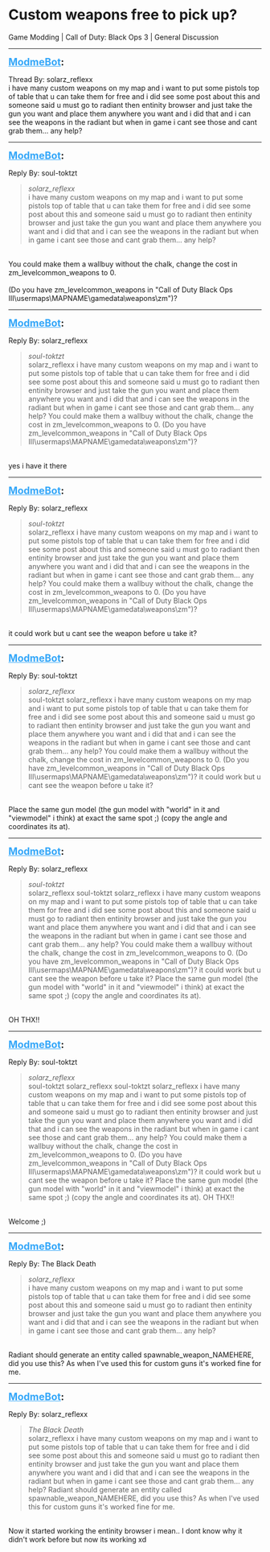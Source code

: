 # Custom weapons free to pick up?
Game Modding | Call of Duty: Black Ops 3 | General Discussion

---
<strong style="font-size: 1.4em;"><span style="text-decoration: underline;text-decoration-color: #34a7f9;"><span style="color:#34a7f9;">ModmeBot</span></span>:</strong>

<p>Thread By: solarz_reflexx<br />i have many custom weapons on my map and i want to put some pistols top of table that u can take them for free and i did see some post about this and someone said u must go to radiant then entinity browser and just take the gun you want and place them anywhere you want and i did that and i can see the weapons in the radiant but when in game i cant see those and cant grab them... any help?</p>

---
<strong style="font-size: 1.4em;"><span style="text-decoration: underline;text-decoration-color: #34a7f9;"><span style="color:#34a7f9;">ModmeBot</span></span>:</strong>

<p>Reply By: soul-toktzt<br /><blockquote><em>solarz_reflexx</em><br />i have many custom weapons on my map and i want to put some pistols top of table that u can take them for free and i did see some post about this and someone said u must go to radiant then entinity browser and just take the gun you want and place them anywhere you want and i did that and i can see the weapons in the radiant but when in game i cant see those and cant grab them... any help?</blockquote><br /> You could make them a wallbuy without the chalk, change the cost in zm_levelcommon_weapons to 0.<br /> <br />(Do you have zm_levelcommon_weapons in &quot;Call of Duty Black Ops III\usermaps\MAPNAME\gamedata\weapons\zm&quot;)?</p>

---
<strong style="font-size: 1.4em;"><span style="text-decoration: underline;text-decoration-color: #34a7f9;"><span style="color:#34a7f9;">ModmeBot</span></span>:</strong>

<p>Reply By: solarz_reflexx<br /><blockquote><em>soul-toktzt</em><br />solarz_reflexx i have many custom weapons on my map and i want to put some pistols top of table that u can take them for free and i did see some post about this and someone said u must go to radiant then entinity browser and just take the gun you want and place them anywhere you want and i did that and i can see the weapons in the radiant but when in game i cant see those and cant grab them... any help?  You could make them a wallbuy without the chalk, change the cost in zm_levelcommon_weapons to 0.   (Do you have zm_levelcommon_weapons in &quot;Call of Duty Black Ops III\usermaps\MAPNAME\gamedata\weapons\zm&quot;)?</blockquote><br /> yes i have it there</p>

---
<strong style="font-size: 1.4em;"><span style="text-decoration: underline;text-decoration-color: #34a7f9;"><span style="color:#34a7f9;">ModmeBot</span></span>:</strong>

<p>Reply By: solarz_reflexx<br /><blockquote><em>soul-toktzt</em><br />solarz_reflexx i have many custom weapons on my map and i want to put some pistols top of table that u can take them for free and i did see some post about this and someone said u must go to radiant then entinity browser and just take the gun you want and place them anywhere you want and i did that and i can see the weapons in the radiant but when in game i cant see those and cant grab them... any help?  You could make them a wallbuy without the chalk, change the cost in zm_levelcommon_weapons to 0.   (Do you have zm_levelcommon_weapons in &quot;Call of Duty Black Ops III\usermaps\MAPNAME\gamedata\weapons\zm&quot;)?</blockquote><br /> it could work but u cant see the weapon before u take it?</p>

---
<strong style="font-size: 1.4em;"><span style="text-decoration: underline;text-decoration-color: #34a7f9;"><span style="color:#34a7f9;">ModmeBot</span></span>:</strong>

<p>Reply By: soul-toktzt<br /><blockquote><em>solarz_reflexx</em><br />soul-toktzt solarz_reflexx i have many custom weapons on my map and i want to put some pistols top of table that u can take them for free and i did see some post about this and someone said u must go to radiant then entinity browser and just take the gun you want and place them anywhere you want and i did that and i can see the weapons in the radiant but when in game i cant see those and cant grab them... any help?  You could make them a wallbuy without the chalk, change the cost in zm_levelcommon_weapons to 0.   (Do you have zm_levelcommon_weapons in &quot;Call of Duty Black Ops III\usermaps\MAPNAME\gamedata\weapons\zm&quot;)?  it could work but u cant see the weapon before u take it?</blockquote><br /> Place the same gun model (the gun model with &quot;world&quot; in it and &quot;viewmodel&quot; i think) at exact the same spot ;) (copy the angle and coordinates its at).</p>

---
<strong style="font-size: 1.4em;"><span style="text-decoration: underline;text-decoration-color: #34a7f9;"><span style="color:#34a7f9;">ModmeBot</span></span>:</strong>

<p>Reply By: solarz_reflexx<br /><blockquote><em>soul-toktzt</em><br />solarz_reflexx soul-toktzt solarz_reflexx i have many custom weapons on my map and i want to put some pistols top of table that u can take them for free and i did see some post about this and someone said u must go to radiant then entinity browser and just take the gun you want and place them anywhere you want and i did that and i can see the weapons in the radiant but when in game i cant see those and cant grab them... any help?  You could make them a wallbuy without the chalk, change the cost in zm_levelcommon_weapons to 0.   (Do you have zm_levelcommon_weapons in &quot;Call of Duty Black Ops III\usermaps\MAPNAME\gamedata\weapons\zm&quot;)?  it could work but u cant see the weapon before u take it?  Place the same gun model (the gun model with &quot;world&quot; in it and &quot;viewmodel&quot; i think) at exact the same spot ;) (copy the angle and coordinates its at).</blockquote><br /> OH THX!!</p>

---
<strong style="font-size: 1.4em;"><span style="text-decoration: underline;text-decoration-color: #34a7f9;"><span style="color:#34a7f9;">ModmeBot</span></span>:</strong>

<p>Reply By: soul-toktzt<br /><blockquote><em>solarz_reflexx</em><br />soul-toktzt solarz_reflexx soul-toktzt solarz_reflexx i have many custom weapons on my map and i want to put some pistols top of table that u can take them for free and i did see some post about this and someone said u must go to radiant then entinity browser and just take the gun you want and place them anywhere you want and i did that and i can see the weapons in the radiant but when in game i cant see those and cant grab them... any help?  You could make them a wallbuy without the chalk, change the cost in zm_levelcommon_weapons to 0.   (Do you have zm_levelcommon_weapons in &quot;Call of Duty Black Ops III\usermaps\MAPNAME\gamedata\weapons\zm&quot;)?  it could work but u cant see the weapon before u take it?  Place the same gun model (the gun model with &quot;world&quot; in it and &quot;viewmodel&quot; i think) at exact the same spot ;) (copy the angle and coordinates its at).  OH THX!!</blockquote><br /> Welcome ;)</p>

---
<strong style="font-size: 1.4em;"><span style="text-decoration: underline;text-decoration-color: #34a7f9;"><span style="color:#34a7f9;">ModmeBot</span></span>:</strong>

<p>Reply By: The Black Death<br /><blockquote><em>solarz_reflexx</em><br />i have many custom weapons on my map and i want to put some pistols top of table that u can take them for free and i did see some post about this and someone said u must go to radiant then entinity browser and just take the gun you want and place them anywhere you want and i did that and i can see the weapons in the radiant but when in game i cant see those and cant grab them... any help?</blockquote><br /> Radiant should generate an entity called spawnable_weapon_NAMEHERE, did you use this? As when I&#39;ve used this for custom guns it&#39;s worked fine for me.</p>

---
<strong style="font-size: 1.4em;"><span style="text-decoration: underline;text-decoration-color: #34a7f9;"><span style="color:#34a7f9;">ModmeBot</span></span>:</strong>

<p>Reply By: solarz_reflexx<br /><blockquote><em>The Black Death</em><br />solarz_reflexx i have many custom weapons on my map and i want to put some pistols top of table that u can take them for free and i did see some post about this and someone said u must go to radiant then entinity browser and just take the gun you want and place them anywhere you want and i did that and i can see the weapons in the radiant but when in game i cant see those and cant grab them... any help?  Radiant should generate an entity called spawnable_weapon_NAMEHERE, did you use this? As when I&#39;ve used this for custom guns it&#39;s worked fine for me.</blockquote><br /> Now it started working the entinity browser i mean.. I dont know why it didn&#39;t work before but now its working xd</p>
